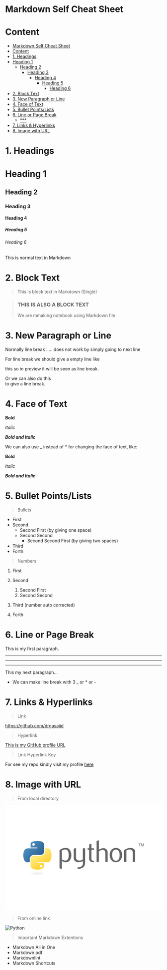 # Markdown Self Cheat Sheet

# Content

- [Markdown Self Cheat Sheet](#markdown-self-cheat-sheet)
- [Content](#content)
- [1. Headings](#1-headings)
- [Heading 1](#heading-1)
  - [Heading 2](#heading-2)
    - [Heading 3](#heading-3)
      - [Heading 4](#heading-4)
        - [Heading 5](#heading-5)
          - [Heading 6](#heading-6)
- [2. Block Text](#2-block-text)
- [3. New Paragraph or Line](#3-new-paragraph-or-line)
- [4. Face of Text](#4-face-of-text)
- [5. Bullet Points/Lists](#5-bullet-pointslists)
- [6. Line or Page Break](#6-line-or-page-break)
  - [***](#)
- [7. Links & Hyperlinks](#7-links--hyperlinks)
- [8. Image with URL](#8-image-with-url)

# 1. Headings

# Heading 1

## Heading 2

### Heading 3

#### Heading 4

##### Heading 5

###### Heading 6

This is normal text in Markdown

# 2. Block Text

> This is block text in Markdown (Single)

> ### THIS IS ALSO A BLOCK TEXT
>
> We are mmaking notebook using Markdown file

# 3. New Paragraph or Line
Normally line break .....
does not work by simply going to next line

For line break we should give a empty line like

this so in preview it will be seen as line break. 

Or we can also do this\
to give a line break.

# 4. Face of Text

**Bold**

*Italic*

***Bold and Italic***

We can also use _ instead of * for changing the face of text, like:

__Bold__

_Italic_

___Bold and Italic___

# 5. Bullet Points/Lists

> Bullets

- First
- Second
    - Second First (by giving one space)
    - Second Second
        - Second Second First (by giving two spaces)
- Third
- Forth

> Numbers

1. First
2. Second

    1. Second First
    2. Second Second
1. Third (number auto corrected)
4. Forth

# 6. Line or Page Break

This is my first paragraph.

___
***
---
This my next paragraph...

- We can make line break with 3 _ or * or -

# 7. Links & Hyperlinks

> Link

<https://github.com/drgasajid>

> Hyperlink

[This is my GitHub profile URL](https://github.com/drgasajid)

> Link Hyperlink Key

[Ghulam Asghar Sajid's Profile]:https://github.com/drgasajid

For see my repo kindly visit my profile [here][Ghulam Asghar Sajid's Profile]

# 8. Image with URL

<!--- Comment out the line ---> 

> From local directory

![Python](python.png)

> From online link

![Python](https://encrypted-tbn0.gstatic.com/images?q=tbn:ANd9GcTmwKYXpB_6twhQyI07v_oYPRl6mZX994284Q&usqp=CAU)

> Important Markdown Extentions
- Markdown All in One
- Markdown pdf
- Markdownlint
- Markdown Shortcuts